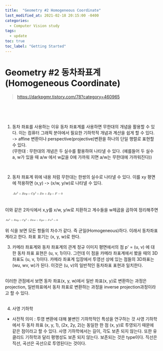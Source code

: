 ```yaml
---
title:  "Geometry #2 Homogeneous Coordinate"
last_modified_at: 2021-02-18 20:15:00 -0400
categories: 
  - Computer Vision study
tags:
  - update
toc: true
toc_label: "Getting Started"
---
```


# Geometry #2 동차좌표계(Homogeneous Coordinate)
> https://darkpgmr.tistory.com/78?category=460965

<br><br><br>

1. 동차 좌표를 사용하는 이유
동차 좌표계를 사용하면 무한대의 개념을 활용할 수 있다. 이는 컴퓨터 그래픽 분야에서 필요한 기하학적 개념과 계산을 쉽게 할 수 있다.<br>
-> affine 변환이나 perspective(projective)변환을 하나의 단일 행렬로 표현할 수 있다.<br>
(무한대 : 무한대의 개념은 두 실수를 활용하여 나타낼 수 있다. (예를들어 두 실수 a, w가 있을 때 a/w 에서 w값을 0에 가까워 지면 a/w는 무한대에 가까워진다))<br>
<br>

2. 동차 좌표계
위에 내용 처럼 무한대는 한쌍의 실수로 나타낼 수 있다. 이를 xy 평면에 적용하면 (x,y) -> (x/w, y/w)로 나타낼 수 있다.<br>
<br><img src="/assets/img/CV_study/2/1.JPG" width="35%" height="35%" title="70px" alt="memoryblock"><br>
<br>
이와 같은 2차식에서 x,y를 x/w, y/w로 치환하고 계수들을 w제곱을 곱하여 정리해주면<br>
<br><img src="/assets/img/CV_study/2/2.JPG" width="35%" height="35%" title="70px" alt="memoryblock"><br>

위 식을 보면 모든 항들의 차수가 같다. 즉 균일(Homogeneous)하다.  이래서 동차좌표계라고 한다. 좌표 표기는 (x, y, w)로 한다.<br>


3. 카메라 좌표계와 동차 좌표계의 관계
정규 이미지 평면에서의 점 p' = (u, v) 에 대한 동차 좌표 표현은 (u, v, 1)이다. 그런데 이 점을 카메라 좌표계에서 봤을 때의 3D 좌표도 (u, v, 1)이다.  카메라 좌표계 입장에서 투영선 상에 있는 점들의 3D좌표는 (wu, wv, w)가 된다. 이것은 (u, v)의 일반적인 동차좌표 표현과 일치한다.<br>
<br>
이러한 관점에서 보면 동차 좌표(x, y, w)에서 일반 좌표(x, y)로 변환하는 과정은 projection, 일반좌표에서 동차 좌표로 변환하는 과정을 inverse projection과정이라고 할 수 있다.<br>
<br>

4. 사영 기하학
- 사전적 의미 : 투영 변환에 대해 불변인 기하학적인 특성을 연구하는 것
사영 기하학에서 두 동차 좌표 (x, y, 1), (2x, 2y, 2)는 동일한 한 점 (x, y)로 투영되기 때문에 같은 점이라고 할 수 있다.
사영 기하학에서는 길이, 각도 보존 되지 않는다. 또한 유클리드 기하학과 달리 평행성도 보존 되지 않는다. 보존되는 것은 type이다. 직선은 직선, 곡선은 곡선으로 투영된다는 것이다.
